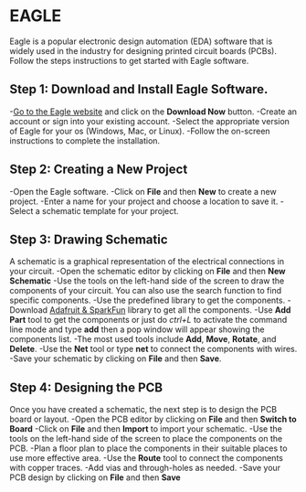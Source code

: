 # EAGLE
Eagle is a popular electronic design automation (EDA) software that is widely used in the industry for designing printed circuit boards (PCBs). Follow the steps instructions to get started with Eagle software.
## Step 1: Download and Install Eagle Software.
-[Go to the Eagle website](https://www.autodesk.com/products/eagle/free-download) and click on the **Download Now** button.
-Create an account or sign into your existing account.
-Select the appropriate version of Eagle for your os (Windows, Mac, or Linux).
-Follow the on-screen instructions to complete the installation.
## Step 2: Creating a New Project
-Open the Eagle software.
-Click on **File** and then **New** to create a new project.
-Enter a name for your project and choose a location to save it.
-Select a schematic template for your project.
## Step 3: Drawing Schematic
A schematic is a graphical representation of the electrical connections in your circuit.
-Open the schematic editor by clicking on **File** and then **New Schematic**
-Use the tools on the left-hand side of the screen to draw the components of your circuit. You can also use the search function to find specific components.
-Use the predefined library to get the components.
-Download [Adafruit & SparkFun](https://www.autodesk.com/products/fusion-360/blog/library-basics-install-use-sparkfun-adafruit-libraries-autodesk-eagle) library to get all the components.
-Use **Add Part** tool to get the components or just do *ctrl+L* to activate the command line mode and type **add** then a pop window will appear showing the components list.
-The most used tools include **Add**, **Move**, **Rotate**, and **Delete**.
-Use the **Net** tool or type **net** to connect the components with wires.
-Save your schematic by clicking on **File** and then **Save**.
## Step 4: Designing the PCB
Once you have created a schematic, the next step is to design the PCB board or layout.
-Open the PCB editor by clicking on **File** and then **Switch to Board**
-Click on **File** and then **Import** to import your schematic.
-Use the tools on the left-hand side of the screen to place the components on the PCB.
-Plan a floor plan to place the components in their suitable places to use more effective area.
-Use the **Route** tool to connect the components with copper traces.
-Add vias and through-holes as needed.
-Save your PCB design by clicking on **File** and then **Save**

